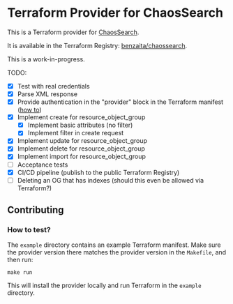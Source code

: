 # Terraform Provider for ChaosSearch

This is a Terraform provider for [ChaosSearch](https://www.chaossearch.io/).

It is available in the Terraform Registry: [benzaita/chaossearch](https://registry.terraform.io/providers/benzaita/chaossearch/latest).

This is a work-in-progress.

TODO:

 - [x] Test with real credentials
 - [x] Parse XML response
 - [x] Provide authentication in the "provider" block in the Terraform manifest ([how to](https://learn.hashicorp.com/tutorials/terraform/provider-auth?in=terraform/providers))
 - [x] Implement create for resource_object_group
     - [x] Implement basic attributes (no filter)
     - [x] Implement filter in create request
 - [x] Implement update for resource_object_group
 - [x] Implement delete for resource_object_group
 - [x] Implement import for resource_object_group
 - [ ] Acceptance tests
 - [x] CI/CD pipeline (publish to the public Terraform Registry)
 - [ ] Deleting an OG that has indexes (should this even be allowed via Terraform?)
 
## Contributing

### How to test?

The `example` directory contains an example Terraform manifest. Make sure the provider version there matches the provider version in the `Makefile`, and then run:

```
make run
```

This will install the provider locally and run Terraform in the `example` directory.
